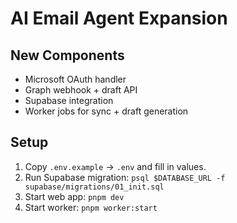 # AI Email Agent Expansion

## New Components
- Microsoft OAuth handler
- Graph webhook + draft API
- Supabase integration
- Worker jobs for sync + draft generation

## Setup
1. Copy `.env.example` → `.env` and fill in values.
2. Run Supabase migration: `psql $DATABASE_URL -f supabase/migrations/01_init.sql`
3. Start web app: `pnpm dev`
4. Start worker: `pnpm worker:start`
